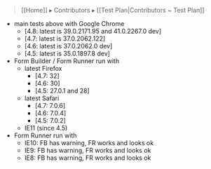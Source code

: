 > [[Home]] ▸ Contributors ▸ [[Test Plan|Contributors ~ Test Plan]]

- main tests above with Google Chrome
  - [4.8: latest is 39.0.2171.95 and 41.0.2267.0 dev]
  - [4.7: latest is 37.0.2062.122]
  - [4.6: latest is 37.0.2062.0 dev]
  - [4.5: latest is 35.0.1897.8 dev]
- Form Builder / Form Runner run with
    - latest Firefox
      - [4.7: 32]
      - [4.6: 30]
      - [4.5: 27.0.1 and 28]
    - latest Safari
      - [4.7: 7.0.6]
      - [4.6: 7.0.4]
      - [4.5: 7.0.2]
    - IE11 (since 4.5)
- Form Runner run with
    - IE10: FB has warning, FR works and looks ok
    - IE9: FB has warning, FR works and looks ok
    - IE8: FB has warning, FR works and looks ok
